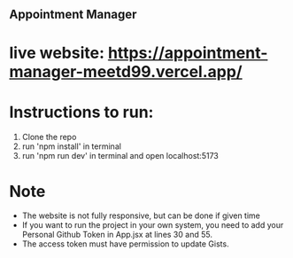 ## Appointment Manager

# live website: https://appointment-manager-meetd99.vercel.app/

# Instructions to run:
1. Clone the repo
2. run 'npm install' in terminal
3. run 'npm run dev' in terminal and open localhost:5173

# Note
- The website is not fully responsive, but can be done if given time
- If you want to run the project in your own system, you need to add your Personal Github Token in App.jsx at lines 30 and 55.
- The access token must have permission to update Gists.